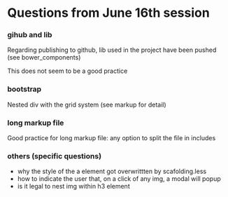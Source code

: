 
# Questions from June 16th session


### gihub and lib
Regarding publishing to github, lib used in the project have been pushed (see bower_components)

This does not seem to be a good practice

### bootstrap
Nested div with the grid system (see markup for detail)

### long markup file
Good practice for long markup file: any option to split the file in includes

### others (specific questions)
- why the style of the a element got overwrittten by scafolding.less
- how to indicate the user that, on a click of any img, a modal will popup
- is it legal to nest img within h3 element